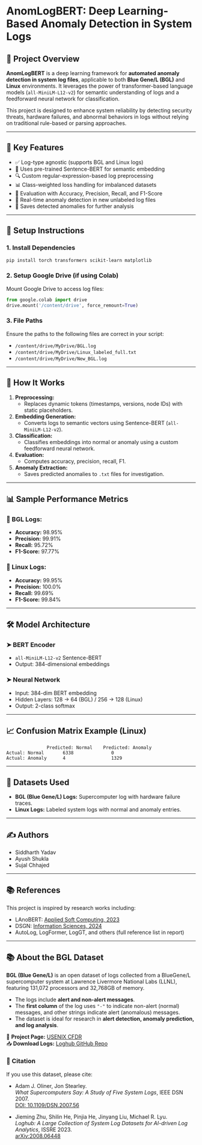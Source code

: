 # AnomLogBERT: Deep Learning-Based Anomaly Detection in System Logs

## 🧠 Project Overview

**AnomLogBERT** is a deep learning framework for **automated anomaly detection in system log files**, applicable to both **Blue Gene/L (BGL)** and **Linux** environments. It leverages the power of transformer-based language models (`all-MiniLM-L12-v2`) for semantic understanding of logs and a feedforward neural network for classification.

This project is designed to enhance system reliability by detecting security threats, hardware failures, and abnormal behaviors in logs without relying on traditional rule-based or parsing approaches.

---

## 🧾 Key Features

- ✅ Log-type agnostic (supports BGL and Linux logs)
- 🧠 Uses pre-trained Sentence-BERT for semantic embedding
- 🔍 Custom regular-expression-based log preprocessing
- 📊 Class-weighted loss handling for imbalanced datasets
- 🧪 Evaluation with Accuracy, Precision, Recall, and F1-Score
- 🚨 Real-time anomaly detection in new unlabeled log files
- 💾 Saves detected anomalies for further analysis

---

## 🔧 Setup Instructions

### 1. Install Dependencies

```bash
pip install torch transformers scikit-learn matplotlib
```

### 2. Setup Google Drive (if using Colab)

Mount Google Drive to access log files:

```python
from google.colab import drive
drive.mount('/content/drive', force_remount=True)
```

### 3. File Paths

Ensure the paths to the following files are correct in your script:

- `/content/drive/MyDrive/BGL.log`
- `/content/drive/MyDrive/Linux_labeled_full.txt`
- `/content/drive/MyDrive/New_BGL.log`

---

## 🚀 How It Works

1. **Preprocessing:** 
   - Replaces dynamic tokens (timestamps, versions, node IDs) with static placeholders.
2. **Embedding Generation:** 
   - Converts logs to semantic vectors using Sentence-BERT (`all-MiniLM-L12-v2`).
3. **Classification:**
   - Classifies embeddings into normal or anomaly using a custom feedforward neural network.
4. **Evaluation:**
   - Computes accuracy, precision, recall, F1.
5. **Anomaly Extraction:**
   - Saves predicted anomalies to `.txt` files for investigation.

---

## 📊 Sample Performance Metrics

### 📌 BGL Logs:
- **Accuracy:** 98.95%
- **Precision:** 99.91%
- **Recall:** 95.72%
- **F1-Score:** 97.77%

### 📌 Linux Logs:
- **Accuracy:** 99.95%
- **Precision:** 100.0%
- **Recall:** 99.69%
- **F1-Score:** 99.84%

---

## 🛠 Model Architecture

### ➤ BERT Encoder
- `all-MiniLM-L12-v2` Sentence-BERT
- Output: 384-dimensional embeddings

### ➤ Neural Network
- Input: 384-dim BERT embedding
- Hidden Layers: 128 → 64 (BGL) / 256 → 128 (Linux)
- Output: 2-class softmax

---

## 📈 Confusion Matrix Example (Linux)

```
               Predicted: Normal    Predicted: Anomaly
Actual: Normal       6338              0
Actual: Anomaly      4                 1329
```

---

## 🧪 Datasets Used

- **BGL (Blue Gene/L) Logs:** Supercomputer log with hardware failure traces.
- **Linux Logs:** Labeled system logs with normal and anomaly entries.

---

## ✍️ Authors

- Siddharth Yadav
- Ayush Shukla
- Sujal Chhajed

---

## 📚 References

This project is inspired by research works including:

- LAnoBERT: [Applied Soft Computing, 2023](https://doi.org/10.1016/j.asoc.2023.110689)
- DSGN: [Information Sciences, 2024](https://doi.org/10.1016/j.ins.2024.121174)
- AutoLog, LogFormer, LogGT, and others (full reference list in report)

---

## 📚 About the BGL Dataset

**BGL (Blue Gene/L)** is an open dataset of logs collected from a BlueGene/L supercomputer system at Lawrence Livermore National Labs (LLNL), featuring 131,072 processors and 32,768GB of memory.

- The logs include **alert and non-alert messages**.
- The **first column** of the log uses `"-"` to indicate non-alert (normal) messages, and other strings indicate alert (anomalous) messages.
- The dataset is ideal for research in **alert detection, anomaly prediction, and log analysis**.

🔗 **Project Page:** [USENIX CFDR](https://www.usenix.org/cfdr-data#hpc4)  
📥 **Download Logs:** [Loghub GitHub Repo](https://github.com/logpai/loghub)

### 📖 Citation

If you use this dataset, please cite:

- Adam J. Oliner, Jon Stearley.  
  *What Supercomputers Say: A Study of Five System Logs*, IEEE DSN 2007.  
  [DOI: 10.1109/DSN.2007.56](http://ieeexplore.ieee.org/document/4273008/)

- Jieming Zhu, Shilin He, Pinjia He, Jinyang Liu, Michael R. Lyu.  
  *Loghub: A Large Collection of System Log Datasets for AI-driven Log Analytics*, ISSRE 2023.  
  [arXiv:2008.06448](https://arxiv.org/abs/2008.06448)
